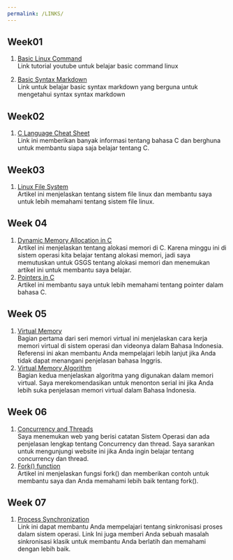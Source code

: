 ```yaml
---
permalink: /LINKS/
---
```


## Week01
1. [Basic Linux Command](https://www.youtube.com/watch?v=CpTfQ-q6MPU)<br>
Link tutorial youtube untuk belajar basic command linux

2. [Basic Syntax Markdown](https://www.markdownguide.org/basic-syntax/)<br>
Link untuk belajar basic syntax markdown yang berguna untuk mengetahui syntax syntax markdown

## Week02
1. [C Language Cheat Sheet](https://developerinsider.co/c-programming-language-cheat-sheet/)<br>
Link ini memberikan banyak informasi tentang bahasa C dan berghuna untuk membantu siapa saja belajar tentang C.

## Week03
1. [Linux File System](https://www.linux.com/training-tutorials/linux-filesystem-explained/)<br>
   Artikel ini menjelaskan tentang sistem file linux dan membantu saya untuk lebih memahami tentang sistem file linux.

## Week 04
1. [Dynamic Memory Allocation in C](https://www.geeksforgeeks.org/dynamic-memory-allocation-in-c-using-malloc-calloc-free-and-realloc/)<br>
   Artikel ini menjelaskan tentang alokasi memori di C. Karena minggu ini di sistem operasi kita belajar tentang alokasi memori, jadi saya memutuskan untuk GSGS tentang    alokasi memori dan menemukan artikel ini untuk membantu saya belajar.
2. [Pointers in C](https://www.guru99.com/c-pointers.html)<br>
   Artikel ini membantu saya untuk lebih memahami tentang pointer dalam bahasa C.

## Week 05
1. [Virtual Memory](https://youtu.be/M8M4M6NSmeA)<br>
   Bagian pertama dari seri memori virtual ini menjelaskan cara kerja memori virtual di sistem operasi dan videonya dalam Bahasa Indonesia. Referensi ini akan membantu    Anda mempelajari lebih lanjut jika Anda tidak dapat menangani penjelasan bahasa Inggris.
2. [Virtual Memory Algorithm](https://youtu.be/xpwRadrF0Ns)<br>
   Bagian kedua menjelaskan algoritma yang digunakan dalam memori virtual. Saya merekomendasikan untuk menonton serial ini jika Anda lebih suka penjelasan memori virtual    dalam Bahasa Indonesia.

## Week 06
1. [Concurrency and Threads](https://applied-programming.github.io/Operating-Systems-Notes/3-Threads-and-Concurrency/)<br>
   Saya menemukan web yang berisi catatan Sistem Operasi dan ada penjelasan lengkap tentang Concurrency dan thread. Saya sarankan untuk mengunjungi website ini            jika Anda ingin belajar tentang concurrency dan thread.
2. [Fork() function](https://www.thegeekstuff.com/2012/05/c-fork-function/)<br>
   Artikel ini menjelaskan fungsi fork() dan memberikan contoh untuk membantu saya dan Anda memahami lebih baik tentang fork().
   
## Week 07
1. [Process Synchronization](https://www.studytonight.com/operating-system/process-synchronization)<br>
   Link ini dapat membantu Anda mempelajari tentang sinkronisasi proses dalam sistem operasi. Link Ini juga memberi Anda sebuah masalah sinkronisasi klasik untuk          membantu Anda berlatih dan memahami dengan lebih baik.
